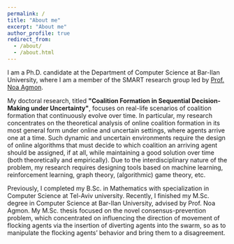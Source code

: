 ```yaml
---
permalink: /
title: "About me"
excerpt: "About me"
author_profile: true
redirect_from: 
  - /about/
  - /about.html
---
```


I am a Ph.D. candidate at the Department of Computer Science at Bar-Ilan University, where I am a member of the SMART research group led by [Prof. Noa Agmon](https://u.cs.biu.ac.il/~agmon/).

My doctoral research, titled <b>&quot;Coalition Formation in Sequential Decision-Making under Uncertainty&quot;</b>, focuses on real-life scenarios of coalition formation that continuously evolve over time. In particular, my research concentrates on the theoretical analysis of online coalition formation in its most general form under online and uncertain settings, where agents arrive one at a time. Such dynamic and uncertain environments require the design of online algorithms that must decide to which coalition an arriving agent should be assigned, if at all, while maintaining a good solution over time (both theoretically and empirically). Due to the interdisciplinary nature of the problem, my research requires designing tools based on machine learning, reinforcement learning, graph theory, (algorithmic) game theory, etc.

Previously, I completed my B.Sc. in Mathematics with specialization in Computer Science at Tel-Aviv university. Recently, I finished my M.Sc. degree in Computer Science at Bar-Ilan University, advised by Prof. Noa Agmon. My M.Sc. thesis focused on the novel consensus-prevention problem, which concentrated on influencing the direction of movement of flocking agents via the insertion of diverting agents into the swarm, so as to manipulate the flocking agents’ behavior and bring them to a disagreement.
